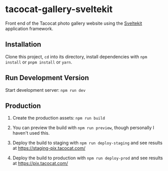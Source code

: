 # tacocat-gallery-sveltekit

Front end of the Tacocat photo gallery website using the [Sveltekit](https://kit.svelte.dev/) application framework.

## Installation

Clone this project, `cd` into its directory, install dependencies with `npm install` or `pnpm install` or `yarn`.

## Run Development Version

Start development server: `npm run dev`

## Production

1. Create the production assets: `npm run build`

2. You can preview the build with `npm run preview`, though personally I haven't used this.

3. Deploy the build to staging with `npm run deploy-staging` and see results at https://staging-pix.tacocat.com/

4. Deploy the build to production with `npm run deploy-prod` and see results at https://pix.tacocat.com/
